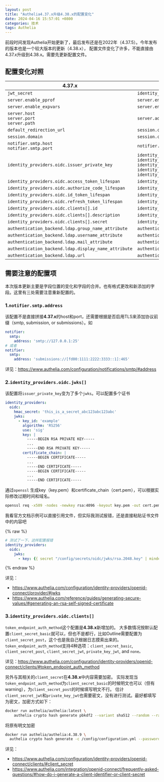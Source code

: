 ```yaml
---
layout: post
title: "Authelia4.37.x升级4.38.x的配置变化"
date: 2024-04-16 15:57:01 +0800
categories: 技术
tags: Authelia
---
```


前段时间发现Authelia开始更新了，最后发布还是在2022年（4.37.5）。今年发布的版本也是一个较大版本的更新（4.38.x），
配置文件变化了许多，不能直接由4.37.x升级到4.38.x。需要先更新配置文件。

## 配置变化对照

| **4.37.x** | **4.38.x** |
|----|----|
| `jwt_secret` | `identity_validation.reset_password.jwt_secret` |
| `server.enable_pprof` | `server.endpoints.enable_pprof` |
| `server.enable_expvars` | `server.endpoints.enable_expvars` |
| `server.host`<br>`server.port`<br>`server.path` | `server.address` |
| `default_redirection_url`  | `session.cookies[].authelia_url` |
| `session.domain` | `session.cookies[].domain` |
| `notifier.smtp.host`<br>`notifier.smtp.port` | `notifier.smtp.address` |
| `identity_providers.oidc.issuer_private_key` | `identity_providers.oidc.jwks[].key_id`<br>`identity_providers.oidc.jwks[].algorithm`<br>`identity_providers.oidc.jwks[].use`<br>`identity_providers.oidc.jwks[].key`<br>`identity_providers.oidc.jwks[].certificate_chain`  |
| `identity_providers.oidc.access_token_lifespan` | `identity_providers.oidc.lifespans.access_token` |
| `identity_providers.oidc.authorize_code_lifespan` | `identity_providers.oidc.lifespans.authorize_code` |
| `identity_providers.oidc.id_token_lifespan` | `identity_providers.oidc.lifespans.id_token` |
| `identity_providers.oidc.refresh_token_lifespan` | `identity_providers.oidc.lifespans.refresh_token` |
| `identity_providers.oidc.clients[].id` | `identity_providers.oidc.clients[].client_id` |
| `identity_providers.oidc.clients[].description` | `identity_providers.oidc.clients[].client_name` |
| `identity_providers.oidc.clients[].secret` | `identity_providers.oidc.clients[].client_secret` |
|  `authentication_backend.ldap.group_name_attribute`  | `authentication_backend.ldap.attributes.group_name` |
|  `authentication_backend.ldap.username_attribute`  | `authentication_backend.ldap.attributes.username` |
|  `authentication_backend.ldap.mail_attribute`  | `authentication_backend.ldap.attributes.mail` |
|  `authentication_backend.ldap.display_name_attribute`  | `authentication_backend.ldap.attributes.display_name` |
|  `authentication_backend.ldap.url`  | `authentication_backend.ldap.address` |


## 需要注意的配置项

本次版本更新主要是字段位置的变化和字段的合并。也有格式更改和新添加的字段。这里有三处需要注意重新配置的。

### 1.`notifier.smtp.address`

该配置不是直接拼接**4.37.x**的host和port，还需要根据是否启用TLS来添加协议前缀（smtp, submission, or submissions）。如

```yaml
notifier:
  smtp:
    address: 'smtp://127.0.0.1:25'
# 或者
notifier:
  smtp:
    address: 'submissions://[fd00:1111:2222:3333::1]:465'
```

详见：<https://www.authelia.com/configuration/notifications/smtp/#address>

### 2.`identity_providers.oidc.jwks[]`

该配置将`issuer_private_key`变为了多个`jwks`。可以配置多个证书

```yaml
identity_providers:
  oidc:
    hmac_secret: 'this_is_a_secret_abc123abc123abc'
    jwks:
      - key_id: 'example'
        algorithm: 'RS256'
        use: 'sig'
        key: |
          -----BEGIN RSA PRIVATE KEY-----
          ...
          -----END RSA PRIVATE KEY-----          
        certificate_chain: |
          -----BEGIN CERTIFICATE-----
          ...
          -----END CERTIFICATE-----
          -----BEGIN CERTIFICATE-----
          ...
          -----END CERTIFICATE-----  
```

通过`openssl` 生成key（key.pem）和certificate_chain（cert.pem），可以根据实际修改过期时间和域名。

```bash
openssl req -x509 -nodes -newkey rsa:4096 -keyout key.pem -out cert.pem -sha256 -days 365 -subj '/CN=example.com'
```

我看官方文档示例可以直接引用文件，但实际我测试报错，还是直接粘贴证书文件中的内容吧

{% raw %}
```yaml
# 测试了一下，这样配置报错
identity_providers:
  oidc:
    jwks:
      - key: {{ secret "/config/secrets/oidc/jwks/rsa.2048.key" | mindent 10 "|" | msquote }}
```
{% endraw %}

详见：

* <https://www.authelia.com/configuration/identity-providers/openid-connect/provider/#jwks>
* <https://www.authelia.com/reference/guides/generating-secure-values/#generating-an-rsa-self-signed-certificate>

### 3.`identity_providers.oidc.clients[]`

`token_endpoint_auth_method`这个配置是**4.38.x**新增加的。
大多数情况按默认配置`client_secret_basic`就可以，但也不是都行，比如Outline需要配置为`client_secret_post`，这个也是我自己根据日志摸索出来的。
`token_endpoint_auth_method`支持4种选项：`client_secret_basic`, `client_secret_post`, `client_secret_jwt`, `private_key_jwt`, and `none。`

详见：https://www.authelia.com/configuration/identity-providers/openid-connect/clients/#token_endpoint_auth_method

另外与其相关的`client_secret`在**4.38.x**中内容需要加密。
实际发现当`token_endpoint_auth_method`为`client_secret_basic`的时候明文也可以（但有warning），为`client_secret_post`的时候填写明文不行。
估计`client_secret_jwt`和`private_key_jwt`也需要密文，没有进行测试。最好都填写为密文，加密方式如下：

```bash
docker run authelia/authelia:latest \ 
    authelia crypto hash generate pbkdf2 --variant sha512 --random --random.length 72 --random.charset rfc3986
```

将原有明文加密

```bash
docker run authelia/authelia:4.38.9 \
  authelia crypto hash generate -c /config/configuration.yml --password <明文client_secret>
```

详见：

* https://www.authelia.com/configuration/identity-providers/openid-connect/clients/#client_secret
* https://www.authelia.com/integration/openid-connect/frequently-asked-questions/#how-do-i-generate-a-client-identifier-or-client-secret

